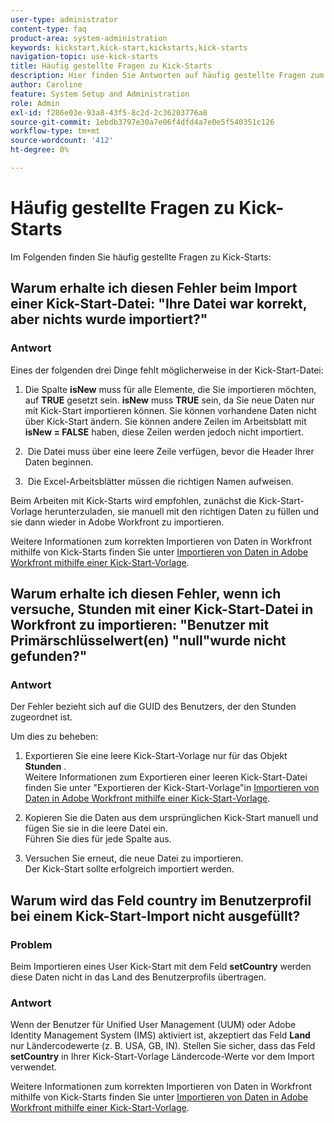 ```yaml
---
user-type: administrator
content-type: faq
product-area: system-administration
keywords: kickstart,kick-start,kickstarts,kick-starts
navigation-topic: use-kick-starts
title: Häufig gestellte Fragen zu Kick-Starts
description: Hier finden Sie Antworten auf häufig gestellte Fragen zum Importieren und Exportieren von Workfront-Daten mithilfe von Kick-Starts.
author: Caroline
feature: System Setup and Administration
role: Admin
exl-id: f286e03e-93a8-43f5-8c2d-2c36203776a8
source-git-commit: 1ebdb3797e30a7e06f4dfd4a7e0e5f540351c126
workflow-type: tm+mt
source-wordcount: '412'
ht-degree: 0%

---
```


# Häufig gestellte Fragen zu Kick-Starts

Im Folgenden finden Sie häufig gestellte Fragen zu Kick-Starts:

## Warum erhalte ich diesen Fehler beim Import einer Kick-Start-Datei: &quot;Ihre Datei war korrekt, aber nichts wurde importiert?&quot;

### Antwort

Eines der folgenden drei Dinge fehlt möglicherweise in der Kick-Start-Datei:

1. Die Spalte **isNew** muss für alle Elemente, die Sie importieren möchten, auf **TRUE** gesetzt sein. **isNew** muss **TRUE** sein, da Sie neue Daten nur mit Kick-Start importieren können. Sie können vorhandene Daten nicht über Kick-Start ändern. Sie können andere Zeilen im Arbeitsblatt mit **isNew = FALSE** haben, diese Zeilen werden jedoch nicht importiert.

1. &#x200B; Die Datei muss über eine leere Zeile verfügen, bevor die Header Ihrer Daten beginnen.
1. &#x200B; Die Excel-Arbeitsblätter müssen die richtigen Namen aufweisen.

Beim Arbeiten mit Kick-Starts wird empfohlen, zunächst die Kick-Start-Vorlage herunterzuladen, sie manuell mit den richtigen Daten zu füllen und sie dann wieder in Adobe Workfront zu importieren.

Weitere Informationen zum korrekten Importieren von Daten in Workfront mithilfe von Kick-Starts finden Sie unter [Importieren von Daten in Adobe Workfront mithilfe einer Kick-Start-Vorlage](../../../administration-and-setup/manage-workfront/using-kick-starts/import-data-via-kickstarts.md).

## Warum erhalte ich diesen Fehler, wenn ich versuche, Stunden mit einer Kick-Start-Datei in Workfront zu importieren: &quot;Benutzer mit Primärschlüsselwert(en) &quot;null&quot;wurde nicht gefunden?&quot;

### Antwort

Der Fehler bezieht sich auf die GUID des Benutzers, der den Stunden zugeordnet ist.

Um dies zu beheben:

1. Exportieren Sie eine leere Kick-Start-Vorlage nur für das Objekt **Stunden** .\
   Weitere Informationen zum Exportieren einer leeren Kick-Start-Datei finden Sie unter &quot;Exportieren der Kick-Start-Vorlage&quot;in [Importieren von Daten in Adobe Workfront mithilfe einer Kick-Start-Vorlage](../../../administration-and-setup/manage-workfront/using-kick-starts/import-data-via-kickstarts.md).

1. Kopieren Sie die Daten aus dem ursprünglichen Kick-Start manuell und fügen Sie sie in die leere Datei ein.\
   Führen Sie dies für jede Spalte aus.
1. Versuchen Sie erneut, die neue Datei zu importieren.\
   Der Kick-Start sollte erfolgreich importiert werden.

## Warum wird das Feld country im Benutzerprofil bei einem Kick-Start-Import nicht ausgefüllt?

### Problem

Beim Importieren eines User Kick-Start mit dem Feld **setCountry** werden diese Daten nicht in das Land des Benutzerprofils übertragen.

### Antwort

Wenn der Benutzer für Unified User Management (UUM) oder Adobe Identity Management System (IMS) aktiviert ist, akzeptiert das Feld **Land** nur Ländercodewerte (z. B. USA, GB, IN). Stellen Sie sicher, dass das Feld **setCountry** in Ihrer Kick-Start-Vorlage Ländercode-Werte vor dem Import verwendet.

Weitere Informationen zum korrekten Importieren von Daten in Workfront mithilfe von Kick-Starts finden Sie unter [Importieren von Daten in Adobe Workfront mithilfe einer Kick-Start-Vorlage](/help/quicksilver/administration-and-setup/manage-workfront/using-kick-starts/import-data-via-kickstarts.md).
